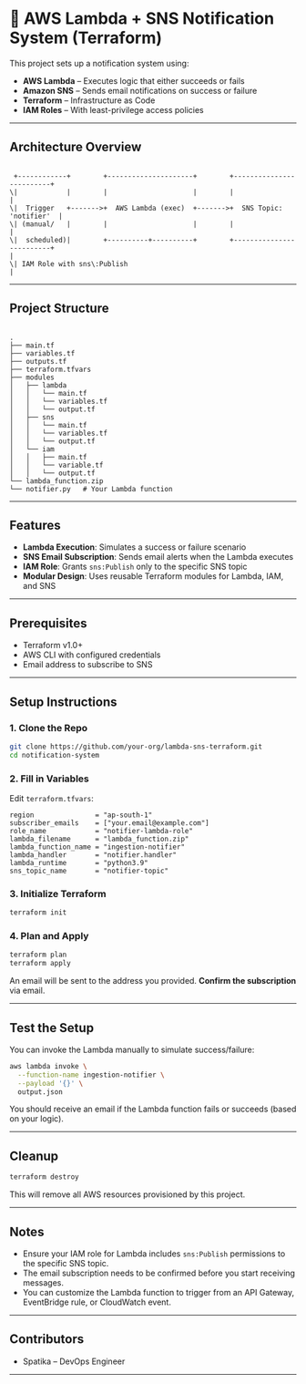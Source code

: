 # 📣 AWS Lambda + SNS Notification System (Terraform)

This project sets up a notification system using:

- **AWS Lambda** – Executes logic that either succeeds or fails
- **Amazon SNS** – Sends email notifications on success or failure
- **Terraform** – Infrastructure as Code
- **IAM Roles** – With least-privilege access policies

---

## Architecture Overview

```

 +------------+        +---------------------+        +-------------------------+
\|            |        |                     |        |                         |
\|  Trigger   +------->+  AWS Lambda (exec)  +------->+  SNS Topic: 'notifier'  |
\| (manual/   |        |                     |        |                         |
\|  scheduled)|        +----------+----------+        +-------------------------+
|
\| IAM Role with sns\:Publish
|

```

---

## Project Structure

```

.
├── main.tf
├── variables.tf
├── outputs.tf
├── terraform.tfvars
├── modules
│   ├── lambda
│   │   └── main.tf
│   │   └── variables.tf
│   │   └── output.tf
│   ├── sns
│   │   └── main.tf
│   │   └── variables.tf
│   │   └── output.tf
│   └── iam
│   │   ├── main.tf
│   │   └── variable.tf
│   │   └── output.tf
└── lambda_function.zip
└── notifier.py   # Your Lambda function

````

---

## Features

- **Lambda Execution**: Simulates a success or failure scenario
- **SNS Email Subscription**: Sends email alerts when the Lambda executes
- **IAM Role**: Grants `sns:Publish` only to the specific SNS topic
- **Modular Design**: Uses reusable Terraform modules for Lambda, IAM, and SNS

---

## Prerequisites

- Terraform v1.0+
- AWS CLI with configured credentials
- Email address to subscribe to SNS

---

## Setup Instructions

### 1. Clone the Repo

```bash
git clone https://github.com/your-org/lambda-sns-terraform.git
cd notification-system
````

### 2. Fill in Variables

Edit `terraform.tfvars`:

```hcl
region               = "ap-south-1"
subscriber_emails    = ["your.email@example.com"]
role_name            = "notifier-lambda-role"
lambda_filename      = "lambda_function.zip"
lambda_function_name = "ingestion-notifier"
lambda_handler       = "notifier.handler"
lambda_runtime       = "python3.9"
sns_topic_name       = "notifier-topic"
```

### 3. Initialize Terraform

```bash
terraform init
```

### 4. Plan and Apply

```bash
terraform plan
terraform apply
```

 An email will be sent to the address you provided. **Confirm the subscription** via email.

---

## Test the Setup

You can invoke the Lambda manually to simulate success/failure:

```bash
aws lambda invoke \
  --function-name ingestion-notifier \
  --payload '{}' \
  output.json
```

You should receive an email if the Lambda function fails or succeeds (based on your logic).

---

## Cleanup

```bash
terraform destroy
```

This will remove all AWS resources provisioned by this project.

---

## Notes

* Ensure your IAM role for Lambda includes `sns:Publish` permissions to the specific SNS topic.
* The email subscription needs to be confirmed before you start receiving messages.
* You can customize the Lambda function to trigger from an API Gateway, EventBridge rule, or CloudWatch event.

---

## Contributors

* Spatika – DevOps Engineer

---